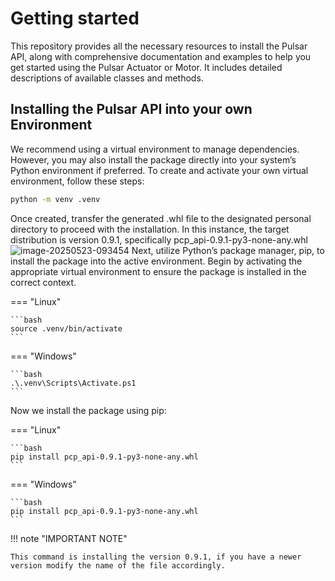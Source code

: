 # Getting started
This repository provides all the necessary resources to install the Pulsar API, along with comprehensive documentation and examples to help you get started using the Pulsar Actuator or Motor. It includes detailed descriptions of available classes and methods.
## Installing the Pulsar API into your own Environment
We recommend using a virtual environment to manage dependencies. However, you may also install the package directly into your system’s Python environment if preferred. To create and activate your own virtual environment, follow these steps:
```bash
python -m venv .venv
```
Once created, transfer the generated .whl file to the designated personal directory to proceed with the installation. In this instance, the target distribution is version 0.9.1, specifically pcp_api-0.9.1-py3-none-any.whl
![image-20250523-093454](https://github.com/user-attachments/assets/90dfd937-cb25-48f1-8357-c74860082f26)
Next, utilize Python’s package manager, pip, to install the package into the active environment. Begin by activating the appropriate virtual environment to ensure the package is installed in the correct context.


=== "Linux"

    ```bash
    source .venv/bin/activate
    ```

=== "Windows"

    ```bash
    .\.venv\Scripts\Activate.ps1
    ```


Now we install the package using pip:

=== "Linux"

    ```bash
    pip install pcp_api-0.9.1-py3-none-any.whl
    ```

=== "Windows"

    ```bash
    pip install pcp_api-0.9.1-py3-none-any.whl
    ```


!!! note "IMPORTANT NOTE"

    This command is installing the version 0.9.1, if you have a newer version modify the name of the file accordingly. 


